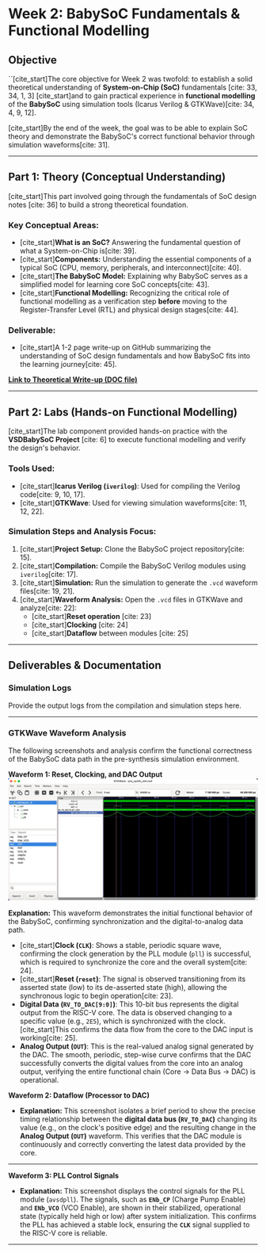 # Week 2: BabySoC Fundamentals & Functional Modelling

## Objective
``[cite_start]The core objective for Week 2 was twofold: to establish a solid theoretical understanding of **System-on-Chip (SoC)** fundamentals [cite: 33, 34, 1, 3] [cite_start]and to gain practical experience in **functional modelling** of the **BabySoC** using simulation tools (Icarus Verilog & GTKWave)[cite: 34, 4, 9, 12].

[cite_start]By the end of the week, the goal was to be able to explain SoC theory and demonstrate the BabySoC's correct functional behavior through simulation waveforms[cite: 31].

---

## Part 1: Theory (Conceptual Understanding)

[cite_start]This part involved going through the fundamentals of SoC design notes [cite: 36] to build a strong theoretical foundation.

### Key Conceptual Areas:
* [cite_start]**What is an SoC?** Answering the fundamental question of what a System-on-Chip is[cite: 39].
* [cite_start]**Components:** Understanding the essential components of a typical SoC (CPU, memory, peripherals, and interconnect)[cite: 40].
* [cite_start]**The BabySoC Model:** Explaining why BabySoC serves as a simplified model for learning core SoC concepts[cite: 43].
* [cite_start]**Functional Modelling:** Recognizing the critical role of functional modelling as a verification step **before** moving to the Register-Transfer Level (RTL) and physical design stages[cite: 44].

### Deliverable:
* [cite_start]A 1-2 page write-up on GitHub summarizing the understanding of SoC design fundamentals and how BabySoC fits into the learning journey[cite: 45].

**[Link to Theoretical Write-up (DOC file)](Week2_Task1.docx)**

---

## Part 2: Labs (Hands-on Functional Modelling)

[cite_start]The lab component provided hands-on practice with the **VSDBabySoC Project** [cite: 6] to execute functional modelling and verify the design's behavior.

### Tools Used:
* [cite_start]**Icarus Verilog (`iverilog`)**: Used for compiling the Verilog code[cite: 9, 10, 17].
* [cite_start]**GTKWave**: Used for viewing simulation waveforms[cite: 11, 12, 22].

### Simulation Steps and Analysis Focus:
1.  [cite_start]**Project Setup:** Clone the BabySoC project repository[cite: 15].
2.  [cite_start]**Compilation:** Compile the BabySoC Verilog modules using `iverilog`[cite: 17].
3.  [cite_start]**Simulation:** Run the simulation to generate the `.vcd` waveform files[cite: 19, 21].
4.  [cite_start]**Waveform Analysis:** Open the `.vcd` files in GTKWave and analyze[cite: 22]:
    * [cite_start]**Reset operation** [cite: 23]
    * [cite_start]**Clocking** [cite: 24]
    * [cite_start]**Dataflow** between modules [cite: 25]

---

## Deliverables & Documentation

### Simulation Logs
Provide the output logs from the compilation and simulation steps here.

****

### GTKWave Waveform Analysis

The following screenshots and analysis confirm the functional correctness of the BabySoC data path in the pre-synthesis simulation environment.

**Waveform 1: Reset, Clocking, and DAC Output**
![GTKWave Waveform Analysis of BabySoC](waveform.jpeg)

**Explanation:** This waveform demonstrates the initial functional behavior of the BabySoC, confirming synchronization and the digital-to-analog data path.

* [cite_start]**Clock (`CLK`)**: Shows a stable, periodic square wave, confirming the clock generation by the PLL module (`pll`) is successful, which is required to synchronize the core and the overall system[cite: 24].
* [cite_start]**Reset (`reset`)**: The signal is observed transitioning from its asserted state (low) to its de-asserted state (high), allowing the synchronous logic to begin operation[cite: 23].
* **Digital Data (`RV_TO_DAC[9:0]`)**: This 10-bit bus represents the digital output from the RISC-V core. The data is observed changing to a specific value (e.g., `2E5`), which is synchronized with the clock. [cite_start]This confirms the data flow from the core to the DAC input is working[cite: 25].
* **Analog Output (`OUT`)**: This is the real-valued analog signal generated by the DAC. The smooth, periodic, step-wise curve confirms that the DAC successfully converts the digital values from the core into an analog output, verifying the entire functional chain (Core $\rightarrow$ Data Bus $\rightarrow$ DAC) is operational.

**Waveform 2: Dataflow (Processor to DAC)**
* **Explanation:** This screenshot isolates a brief period to show the precise timing relationship between the **digital data bus (`RV_TO_DAC`)** changing its value (e.g., on the clock's positive edge) and the resulting change in the **Analog Output (`OUT`)** waveform. This verifies that the DAC module is continuously and correctly converting the latest data provided by the core.

****

**Waveform 3: PLL Control Signals**
* **Explanation:** This screenshot displays the control signals for the PLL module (`avsdpll`). The signals, such as **`ENb_CP`** (Charge Pump Enable) and **`ENb_VCO`** (VCO Enable), are shown in their stabilized, operational state (typically held high or low) after system initialization. This confirms the PLL has achieved a stable lock, ensuring the **`CLK`** signal supplied to the RISC-V core is reliable.

****
